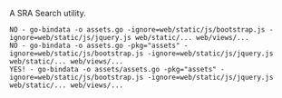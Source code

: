 A SRA Search utility.

    NO - go-bindata -o assets.go -ignore=web/static/js/bootstrap.js -ignore=web/static/js/jquery.js web/static/... web/views/...
    NO - go-bindata -o assets.go -pkg="assets" -ignore=web/static/js/bootstrap.js -ignore=web/static/js/jquery.js web/static/... web/views/...
    YES! - go-bindata -o assets/assets.go -pkg="assets" -ignore=web/static/js/bootstrap.js -ignore=web/static/js/jquery.js web/static/... web/views/...
